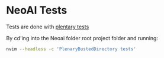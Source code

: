 # NeoAI Tests

Tests are done with
[plentary tests](https://github.com/nvim-lua/plenary.nvim/blob/master/TESTS_README.md)

By cd'ing into the Neoai folder root project folder and running:

```bash
nvim --headless -c 'PlenaryBustedDirectory tests'
```
